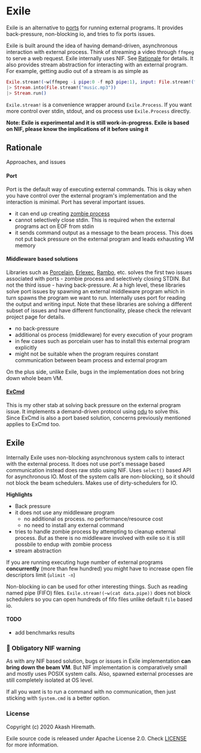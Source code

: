 # Exile

Exile is an alternative to [ports](https://hexdocs.pm/elixir/Port.html) for running external programs. It provides back-pressure, non-blocking io, and tries to fix ports issues.

Exile is built around the idea of having demand-driven, asynchronous interaction with external process. Think of streaming a video through `ffmpeg` to serve a web request. Exile internally uses NIF. See [Rationale](#rationale) for details. It also provides stream abstraction for interacting with an external program. For example, getting audio out of a stream is as simple as

``` elixir
Exile.stream!(~w(ffmpeg -i pipe:0 -f mp3 pipe:1), input: File.stream!("music_video.mkv", [], 65535))
|> Stream.into(File.stream!("music.mp3"))
|> Stream.run()
```

`Exile.stream!` is a convenience wrapper around `Exile.Process`. If you want more control over stdin, stdout, and os process use `Exile.Process` directly.

**Note: Exile is experimental and it is still work-in-progress. Exile is based on NIF, please know the implications of it before using it**

## Rationale

Approaches, and issues

#### Port

Port is the default way of executing external commands. This is okay when you have control over the external program's implementation and the interaction is minimal. Port has several important issues.

* it can end up creating [zombie process](https://hexdocs.pm/elixir/Port.html#module-zombie-operating-system-processes)
* cannot selectively close stdin. This is required when the external programs act on EOF from stdin
* it sends command output as a message to the beam process. This does not put back pressure on the external program and leads exhausting VM memory

#### Middleware based solutions

Libraries such as [Porcelain](https://github.com/alco/porcelain/), [Erlexec](https://github.com/saleyn/erlexec), [Rambo](https://github.com/jayjun/rambo), etc. solves the first two issues associated with ports - zombie process and selectively closing STDIN. But not the third issue - having back-pressure. At a high level, these libraries solve port issues by spawning an external middleware program which in turn spawns the program we want to run. Internally uses port for reading the output and writing input. Note that these libraries are solving a different subset of issues and have different functionality, please check the relevant project page for details.

* no back-pressure
* additional os process (middleware) for every execution of your program
* in few cases such as porcelain user has to install this external program explicitly
* might not be suitable when the program requires constant communication between beam process and external program

On the plus side, unlike Exile, bugs in the implementation does not bring down whole beam VM.

#### [ExCmd](https://github.com/akash-akya/ex_cmd)

This is my other stab at solving back pressure on the external program issue. It implements a demand-driven protocol using [odu](https://github.com/akash-akya/odu) to solve this. Since ExCmd is also a port based solution, concerns previously mentioned applies to ExCmd too.

## Exile

Internally Exile uses non-blocking asynchronous system calls to interact with the external process. It does not use port's message based communication instead does raw stdio using NIF. Uses `select()` based API for asynchronous IO. Most of the system calls are non-blocking, so it should not block the beam schedulers. Makes use of dirty-schedulers for IO.

**Highlights**

* Back pressure
* it does not use any middleware program
  * no additional os process. no performance/resource cost
  * no need to install any external command
* tries to handle zombie process by attempting to cleanup external process. *But* as there is no middleware involved with exile so it is still possbile to endup with zombie process
* stream abstraction

If you are running executing huge number of external programs **concurrently** (more than few hundred) you might have to increase open file descriptors limit (`ulimit -n`)

Non-blocking io can be used for other interesting things. Such as reading named pipe (FIFO) files. `Exile.stream!(~w(cat data.pipe))` does not block schedulers so you can open hundreds of fifo files unlike default `file` based io.

#### TODO

* add benchmarks results

### 🚨 Obligatory NIF warning

As with any NIF based solution, bugs or issues in Exile implementation **can bring down the beam VM**. But NIF implementation is comparatively small and mostly uses POSIX system calls. Also, spawned external processes are still completely isolated at OS level.

If all you want is to run a command with no communication, then just sticking with `System.cmd` is a better option.

### License

Copyright (c) 2020 Akash Hiremath.

Exile source code is released under Apache License 2.0. Check [LICENSE](LICENSE.md) for more information.
